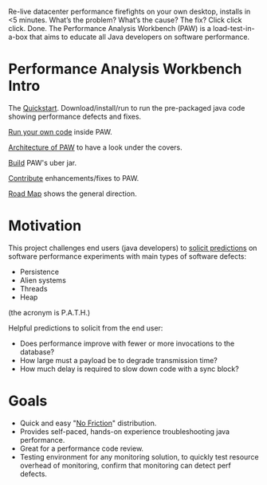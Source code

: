 Re-live datacenter performance firefights on your own desktop, installs in <5 minutes.
What’s the problem?  What’s the cause?  The fix?  Click click click. Done.
The Performance Analysis Workbench (PAW) is a load-test-in-a-box that aims to educate all Java developers on software performance.

# Performance Analysis Workbench Intro


The [Quickstart](https://github.com/eostermueller/performanceAnalysisWorkbench/wiki/Quickstart). Download/install/run to run the pre-packaged java code showing performance defects and fixes.

[Run your own code](https://github.com/eostermueller/performanceAnalysisWorkbench/wiki/RunYourOwnCode) inside PAW.

[Architecture of PAW](https://github.com/eostermueller/performanceAnalysisWorkbench/wiki/Architecture) to have a look under the covers.

[Build](https://github.com/eostermueller/performanceAnalysisWorkbench/wiki/Build) PAW's uber jar.

[Contribute](https://github.com/eostermueller/performanceAnalysisWorkbench/wiki/Contributing) enhancements/fixes to PAW.

[Road Map](https://github.com/eostermueller/performanceAnalysisWorkbench/wiki/Road-Map) shows the general direction.


# Motivation
This project challenges end users (java developers) to [solicit predictions](https://blog.upperlinecode.com/stop-teaching-code-a1039983b39) on software performance experiments with main types of software defects:  
 * Persistence
 * Alien systems
 * Threads
 * Heap

(the acronym is P.A.T.H.)

 Helpful predictions to solicit from the end user:

 * Does performance improve with fewer or more invocations to the database?
 * How large must a payload be to degrade transmission time?
 * How much delay is required to slow down code with a sync block?

# Goals
* Quick and easy "[No Friction](https://github.com/eostermueller/snail4j/wiki/No-Friction-Distribution)" distribution.
* Provides self-paced, hands-on experience troubleshooting java performance.
* Great for a performance code review.
* Testing environment for any monitoring solution, to quickly test resource overhead of monitoring, confirm that monitoring can detect perf defects.

